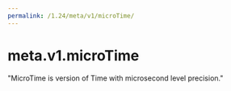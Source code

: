 ```yaml
---
permalink: /1.24/meta/v1/microTime/
---
```


# meta.v1.microTime

"MicroTime is version of Time with microsecond level precision."
